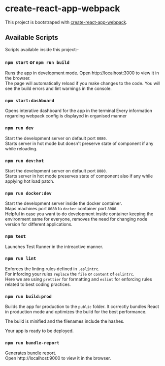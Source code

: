 # create-react-app-webpack

This project is bootstraped with [create-react-app-webpack](https://github.com/adrijshikhar/create-react-app-webpack).

## Available Scripts

Scripts available inside this project:-

### `npm start` or `npm run build`

Runs the app in development mode.
Open http://localhost:3000 to view it in the browser.
<br>
The page will automatically reload if you make changes to the code.
You will see the build errors and lint warnings in the console.


### `npm start:dashboard`

Opens interative dashboard for the app in the terminal
Every information regarding webpack config is displayed in organised manner


### `npm run dev`

Start the development server on default port `8080`.<br>
Starts server in hot mode but doesn't preserve state of component if any while reloading.

### `npm run dev:hot`

Start the development server on default port `8080`.<br>
Starts server in hot mode preserves state of component also if any while applying hot load patch.

### `npm run docker:dev`

Start the development server inside the docker container.<br>
Maps machines port `8080` to `docker` container port `8080`.<br>
Helpful in case you want to do development inside container keeping the environment same for everyone, removes the need for changing node version for different applications.

### `npm test`

Launches Test Runner in the intreactive manner.

### `npm run lint`

Enforces the linting rules defined in `.eslintrc`.
<br>
For inforcing your rules `replace` the `file` or `content` of `eslintrc`.<br>
Here we are using `prettier` for formatting and `eslint` for enforcing rules related to best coding practices.

### `npm run build:prod`

Builds the app for production to the `public` folder.
It correctly bundles React in production mode and optimizes the build for the best performance.
<br>

The build is minified and the filenames include the hashes.
<br>

Your app is ready to be deployed.

### `npm run bundle-report`

Generates bundle report.
<br>
Open http://localhost:9000 to view it in the browser.
